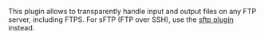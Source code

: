This plugin allows to transparently handle input and output files on any FTP server, including FTPS.
For sFTP (FTP over SSH), use the [sftp plugin](https://snakemake.github.io/snakemake-plugin-catalog/plugins/storage/sftp.html) instead.